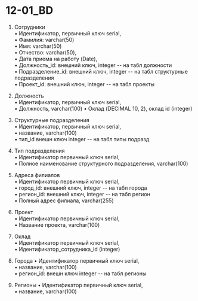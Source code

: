 # 12-01_BD
1. Сотрудники  
•  Идентификатор, первичный ключ serial,  
•  Фамилия: varchar(50)  
•  Имя: varchar(50)  
•  Отчество: varchar(50),  
•  Дата приема на работу (Date),  
•  Должность_id: внешний ключ, integer  -- на табл должности  
•  Подразделение_id: внешний ключ, integer  -- на табл структурные подразделения   
•  Проект_id:   внешний ключ, integer  --  на табл проекты

2. Должность  
•  Идентификатор, первичный ключ serial,  
•  Должность, varchar(100)
•  Оклад (DECIMAL 10, 2), оклад id (integer)

4. Структурные подразделения  
•  Идентификатор, первичный ключ serial,  
•  название, varchar(100)  
•  тип_id внешн ключ integer  -- на табл типы подразд 

5. Тип подразделения  
•  Идентификатор первичный ключ serial,  
•  Полное наименование структурного подразделения, varchar(100)  

6. Адреса филиалов  
•  Идентификатор первичный ключ serial,  
•  город_id:  внешний ключ, integer  --  на табл города  
•  регион_id:  внешний ключ, integer  --  на табл регион  
•  Полный адрес филиала, varchar(255)  

7. Проект  
•  Идентификатор первичный ключ serial,  
•  Название проекта, varchar(100)    

8. Оклад  
•  Идентификатор первичный ключ serial,    
•  Идентификатор_сотрудника_id (integer)  

9. Города
•  Идентификатор первичный ключ serial,  
•  название, varchar(100)  
•  регион_id: внешн ключ integer  -- на табл регионы  

10. Регионы
•  Идентификатор первичный ключ serial,  
•  название, varchar(100)  
